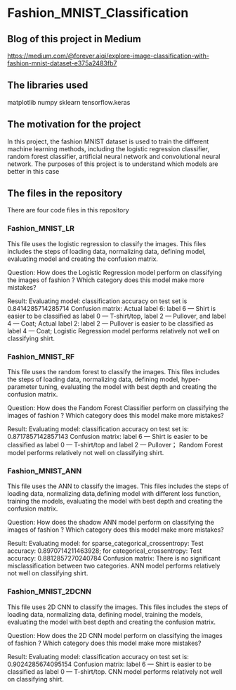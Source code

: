 # Fashion_MNIST_Classification

## Blog of this project in Medium

https://medium.com/@forever.aiqi/explore-image-classification-with-fashion-mnist-dataset-e375a2483fb7

## The libraries used

matplotlib 
numpy
sklearn
tensorflow.keras

## The motivation for the project

In this project, the fashion MNIST dataset is used to train the different machine learning methods, including the logistic regression classifier, random forest classifier, artificial neural network and convolutional neural network. The purposes of this project is to understand which models are better in this case


## The files in the repository 

There are four code files in this repository

### Fashion_MNIST_LR

This file uses the logistic regression to classify the images. This files includes the steps of loading data, normalizing data, defining model, evaluating model and creating the confusion matrix. 

Question: How does the Logistic Regression model perform on classifying the images of fashion ? Which category does this model make more mistakes?

Result:
Evaluating model: classification accuracy on test set is 0.8414285714285714
Confusion matrix:  Actual label 6: label 6 — Shirt is easier to be classified as label 0 — T-shirt/top, label 2 — Pullover, and label 4 — Coat; Actual label 2: label 2 — Pullover is easier to be classified as label 4 — Coat; Logistic Regression model performs relatively not well on classifying shirt.

### Fashion_MNIST_RF

This file uses the random forest to classify the images. This files includes the steps of loading data, normalizing data, defining model, hyper-parameter tuning, evaluating the model with best depth and creating the confusion matrix. 

Question: How does the Fandom Forest Classifier perform on classifying the images of fashion ? Which category does this model make more mistakes?

Result:
Evaluating model: classification accuracy on test set is: 0.8717857142857143
Confusion matrix: label 6 — Shirt is easier to be classified as label 0 — T-shirt/top and label 2 — Pullover； Random Forest model performs relatively not well on classifying shirt.

### Fashion_MNIST_ANN

This file uses the ANN to classify the images. This files includes the steps of loading data, normalizing data,defining model with different loss function, training the models, evaluating the model with best depth and creating the confusion matrix. 

Question: How does the shadow ANN model perform on classifying the images of fashion ? Which category does this model make more mistakes?

Result:
Evaluating model: 
for sparse_categorical_crossentropy: Test accuracy: 0.8970714211463928; 
for categorical_crossentropy: Test accuracy: 0.8812857270240784
Confusion matrix: 
There is no significant misclassification between two categories. ANN model performs relatively not well on classifying shirt.

### Fashion_MNIST_2DCNN

This file uses 2D CNN to classify the images. This files includes the steps of loading data, normalizing data, defining model, training the models, evaluating the model with best depth and creating the confusion matrix. 

Question: How does the 2D CNN model perform on classifying the images of fashion ? Which category does this model make more mistakes?

Result:
Evaluating model: 
classification accuracy on test set is: 0.9024285674095154
Confusion matrix: 
label 6 — Shirt is easier to be classified as label 0 — T-shirt/top.
CNN model performs relatively not well on classifying shirt.




